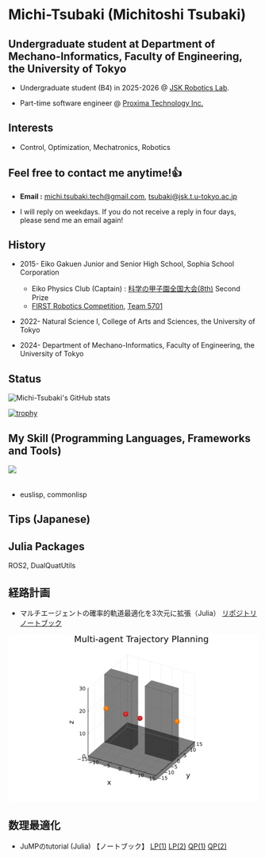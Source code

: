 # Michi-Tsubaki (Michitoshi Tsubaki)

## Undergraduate student at Department of Mechano-Informatics, Faculty of Engineering, the University of Tokyo

- Undergraduate student (B4) in 2025-2026 @ [JSK Robotics Lab](http://www.jsk.t.u-tokyo.ac.jp).

- Part-time software engineer @ [Proxima Technology Inc.](https://proxima-ai-tech.com)

## Interests
- Control, Optimization, Mechatronics, Robotics

## Feel free to contact me anytime!👍

- **Email :** michi.tsubaki.tech@gmail.com, tsubaki@jsk.t.u-tokyo.ac.jp

- I will reply on weekdays. If you do not receive a reply in four days, please send me an email again!


## History

- 2015- Eiko Gakuen Junior and Senior High School, Sophia School Corporation
  - Eiko Physics Club (Captain) : [科学の甲子園全国大会(8th)](https://koushien.jst.go.jp/koushien/index.html) Second Prize
  - [FIRST Robotics Competition](https://www.firstinspires.org/robotics/frc), [Team 5701](https://www.makuake.com/project/raijinbotics5/)

- 2022- Natural Science I, College of Arts and Sciences, the University of Tokyo
  
- 2024- Department of Mechano-Informatics, Faculty of Engineering, the University of Tokyo

## Status
![Michi-Tsubaki's GitHub stats](https://github-readme-stats.vercel.app/api?username=Michi-Tsubaki&show_icons=true&theme=vue-dark)

[![trophy](https://github-profile-trophy.vercel.app/?username=Michi-Tsubaki&theme=discord)](https://github.com/ryo-ma/github-profile-trophy)


## My Skill (Programming Languages, Frameworks and Tools)

<img src="https://skillicons.dev/icons?i=python,julia,latex,ros,r,matlab,github,emacs" /> <br /><br />

-  euslisp, commonlisp


## Tips (Japanese)

## Julia Packages
ROS2, DualQuatUtils

## 経路計画
- マルチエージェントの確率的軌道最適化を3次元に拡張（Julia）
[リポジトリ](https://github.com/Michi-Tsubaki/MultiAgentTrajectoryPlanning/tree/tsubaki/make-door-example-3d)
[ノートブック](https://michi-tsubaki.github.io/Michi-Tsubaki/notebook/Multi-agent-in-3d-space.html)

<img src="./img/Multi-agent-planning.gif">

## 数理最適化
- JuMPのtutorial (Julia)
【ノートブック】
[LP(1)](https://michi-tsubaki.github.io/Michi-Tsubaki/notebook/JuMP-tutorial-LP-1.html)
[LP(2)](https://michi-tsubaki.github.io/Michi-Tsubaki/notebook/JuMP-tutorial-LP-2.html)
[QP(1)](https://michi-tsubaki.github.io/Michi-Tsubaki/notebook/JuMP-tutorial-QP-1.html)
[QP(2)](https://michi-tsubaki.github.io/Michi-Tsubaki/notebook/JuMP-tutorial-QP-2.html)

